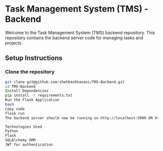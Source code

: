 # Task Management System (TMS) - Backend

Welcome to the Task Management System (TMS) backend repository. This repository contains the backend server code for managing tasks and projects.

## Setup Instructions

### Clone the repository

```bash
git clone git@github.com:shehbazkhanani/TMS-Backend.git
cd TMS-Backend
Install Dependencies
pip install -r requirements.txt
Run the Flask Application
bash
Copy code
flask run
The backend server should now be running on http://localhost:5000 OR http://127.0.0.1:5000.

Technologies Used
Python
Flask
SQLAlchemy ORM
JWT for authentication
